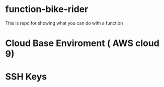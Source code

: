 # function-bike-rider
This is repo for showing what you can do with a function


# Cloud Base Enviroment ( AWS cloud 9)

# SSH Keys

